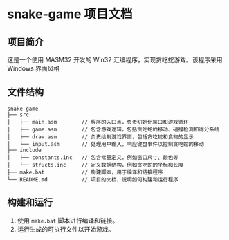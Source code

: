 # snake-game 项目文档

## 项目简介
这是一个使用 MASM32 开发的 Win32 汇编程序，实现贪吃蛇游戏。该程序采用 Windows 界面风格

## 文件结构
```
snake-game
├── src
│   ├── main.asm        // 程序的入口点，负责初始化窗口和游戏循环
│   ├── game.asm        // 包含游戏逻辑，包括贪吃蛇的移动、碰撞检测和得分系统
│   ├── draw.asm        // 负责绘制游戏界面，包括贪吃蛇和食物的显示
│   └── input.asm       // 处理用户输入，响应键盘事件以控制贪吃蛇的移动
├── include
│   ├── constants.inc   // 包含常量定义，例如窗口尺寸、颜色等
│   └── structs.inc     // 定义数据结构，例如贪吃蛇的坐标和长度
├── make.bat            // 构建脚本，用于编译和链接程序
└── README.md           // 项目的文档，说明如何构建和运行程序
```

## 构建和运行
1. 使用 `make.bat` 脚本进行编译和链接。
2. 运行生成的可执行文件以开始游戏。
